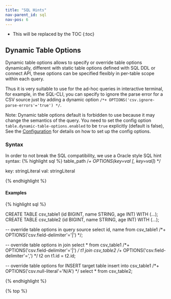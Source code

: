 ```yaml
---
title: "SQL Hints"
nav-parent_id: sql
nav-pos: 6
---
```

<!--
Licensed to the Apache Software Foundation (ASF) under one
or more contributor license agreements.  See the NOTICE file
distributed with this work for additional information
regarding copyright ownership.  The ASF licenses this file
to you under the Apache License, Version 2.0 (the
"License"); you may not use this file except in compliance
with the License.  You may obtain a copy of the License at

  http://www.apache.org/licenses/LICENSE-2.0

Unless required by applicable law or agreed to in writing,
software distributed under the License is distributed on an
"AS IS" BASIS, WITHOUT WARRANTIES OR CONDITIONS OF ANY
KIND, either express or implied.  See the License for the
specific language governing permissions and limitations
under the License.
-->

* This will be replaced by the TOC
{:toc}

## Dynamic Table Options
Dynamic table options allows to specify or override table options dynamically, different with static table options defined with SQL DDL or connect API, 
these options can be specified flexibly in per-table scope within each query.

Thus it is very suitable to use for the ad-hoc queries in interactive terminal, for example, in the SQL-CLI,
you can specify to ignore the parse error for a CSV source just by adding a dynamic option `/*+ OPTIONS('csv.ignore-parse-errors'='true') */`.

Note: Dynamic table options default is forbidden to use because it may change the semantics of the query.
You need to set the config option `table.dynamic-table-options.enabled` to be `true` explicitly (default is false),
See the <a href="{{ site.baseurl }}/dev/table/config.html">Configuration</a> for details on how to set up the config options.</p>

### Syntax
In order to not break the SQL compatibility, we use a Oracle style SQL hint syntax:
{% highlight sql %}
table_path /*+ OPTIONS(key=val [, key=val]*) */

key:
    stringLiteral
val:
    stringLiteral

{% endhighlight %}

#### Examples

{% highlight sql %}

CREATE TABLE csv_table1 (id BIGINT, name STRING, age INT) WITH (...);
CREATE TABLE csv_table2 (id BIGINT, name STRING, age INT) WITH (...);

-- override table options in query source
select id, name from csv_table1 /*+ OPTIONS('csv.field-delimiter'='|') */;

-- override table options in join
select * from
    csv_table1 /*+ OPTIONS('csv.field-delimiter'='|') */ t1
    join
    csv_table2 /*+ OPTIONS('csv.field-delimiter'=',') */ t2
    on t1.id = t2.id;

-- override table options for INSERT target table
insert into csv_table1 /*+ OPTIONS('csv.null-literal'='N/A') */ select * from csv_table2;

{% endhighlight %}

{% top %}